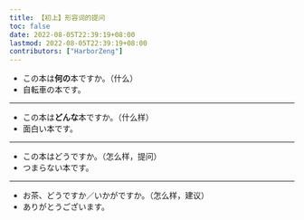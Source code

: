 ```yaml
---
title: 【初上】形容词的提问
toc: false
date: 2022-08-05T22:39:19+08:00
lastmod: 2022-08-05T22:39:19+08:00
contributors: ["HarborZeng"]
---
```


- この本は**何の**本ですか。（什么）
- 自転車の本です。
---
- この本は**どんな**本ですか。（什么样）
- 面白い本です。
---
- この本はどうですか。（怎么样，提问）
- つまらない本です。
---
- お茶、どうですか／いかがですか。（怎么样，建议）
- ありがとうございます。

